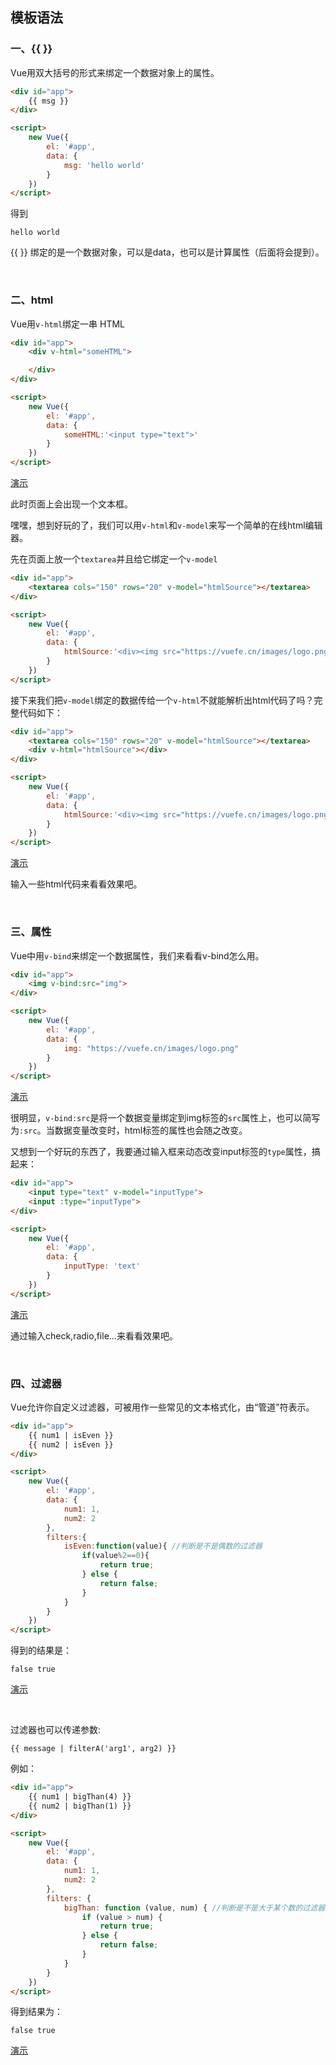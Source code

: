 模板语法
----


### 一、{{ }}

Vue用双大括号的形式来绑定一个数据对象上的属性。

```html
<div id="app">
    {{ msg }}
</div>

<script>
    new Vue({
        el: '#app',
        data: {
            msg: 'hello world'
        }
    })
</script>

```

得到
```
hello world
```

{{ }} 绑定的是一个数据对象，可以是data，也可以是计算属性（后面将会提到）。

<br>

### 二、html

Vue用`v-html`绑定一串 HTML

```html
<div id="app">
    <div v-html="someHTML">

    </div>
</div>

<script>
    new Vue({
        el: '#app',
        data: {
            someHTML:'<input type="text">'
        }
    })
</script>
```
[演示](http://lavyun.github.io/learn-vue/vue/3-模板语法/demo1.html)

此时页面上会出现一个文本框。

嘿嘿，想到好玩的了，我们可以用`v-html`和`v-model`来写一个简单的在线html编辑器。

先在页面上放一个`textarea`并且给它绑定一个`v-model`

```html
<div id="app">
    <textarea cols="150" rows="20" v-model="htmlSource"></textarea>
</div>

<script>
    new Vue({
        el: '#app',
        data: {
            htmlSource:'<div><img src="https://vuefe.cn/images/logo.png"></div>'
        }
    })
</script>
```

接下来我们把`v-model`绑定的数据传给一个`v-html`不就能解析出html代码了吗？完整代码如下：

```html
<div id="app">
    <textarea cols="150" rows="20" v-model="htmlSource"></textarea>
    <div v-html="htmlSource"></div>
</div>

<script>
    new Vue({
        el: '#app',
        data: {
            htmlSource:'<div><img src="https://vuefe.cn/images/logo.png"></div>'
        }
    })
</script>
```
[演示](http://lavyun.github.io/learn-vue/vue/3-模板语法/demo2.html)

输入一些html代码来看看效果吧。

<br>

### 三、属性

Vue中用`v-bind`来绑定一个数据属性，我们来看看v-bind怎么用。

```html
<div id="app">
    <img v-bind:src="img">
</div>

<script>
    new Vue({
        el: '#app',
        data: {
            img: "https://vuefe.cn/images/logo.png"
        }
    })
</script>
```
[演示](http://lavyun.github.io/learn-vue/vue/3-模板语法/demo3.html)

很明显，`v-bind:src`是将一个数据变量绑定到img标签的`src`属性上，也可以简写为`:src`。当数据变量改变时，html标签的属性也会随之改变。

又想到一个好玩的东西了，我要通过输入框来动态改变input标签的`type`属性，搞起来：

```html
<div id="app">
    <input type="text" v-model="inputType">
    <input :type="inputType">
</div>

<script>
    new Vue({
        el: '#app',
        data: {
            inputType: 'text'
        }
    })
</script>
```

[演示](http://lavyun.github.io/learn-vue/vue/3-模板语法/demo4.html)

通过输入check,radio,file...来看看效果吧。

<br>

### 四、过滤器

Vue允许你自定义过滤器，可被用作一些常见的文本格式化，由“管道”符表示。

```html
<div id="app">
    {{ num1 | isEven }}
    {{ num2 | isEven }}
</div>

<script>
    new Vue({
        el: '#app',
        data: {
            num1: 1,
            num2: 2
        },
        filters:{
            isEven:function(value){ //判断是不是偶数的过滤器
                if(value%2==0){
                    return true;
                } else {
                    return false;
                }
            }
        }
    })
</script>
```
得到的结果是：
```
false true
```
[演示](http://lavyun.github.io/learn-vue/vue/3-模板语法/demo5.html)

<br>

过滤器也可以传递参数:
```
{{ message | filterA('arg1', arg2) }}
```

例如：
```html
<div id="app">
    {{ num1 | bigThan(4) }}
    {{ num2 | bigThan(1) }}
</div>

<script>
    new Vue({
        el: '#app',
        data: {
            num1: 1,
            num2: 2
        },
        filters: {
            bigThan: function (value, num) { //判断是不是大于某个数的过滤器
                if (value > num) {
                    return true;
                } else {
                    return false;
                }
            }
        }
    })
</script>
```

得到结果为：
```
false true
```
[演示](http://lavyun.github.io/learn-vue/vue/3-模板语法/demo6.html)